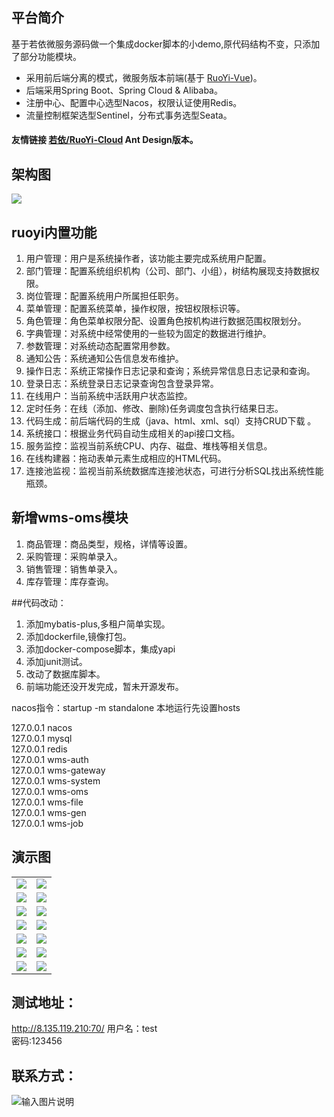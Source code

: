 ## 平台简介

基于若依微服务源码做一个集成docker脚本的小demo,原代码结构不变，只添加了部分功能模块。

* 采用前后端分离的模式，微服务版本前端(基于 [RuoYi-Vue](https://gitee.com/y_project/RuoYi-Vue))。
* 后端采用Spring Boot、Spring Cloud & Alibaba。
* 注册中心、配置中心选型Nacos，权限认证使用Redis。
* 流量控制框架选型Sentinel，分布式事务选型Seata。


#### 友情链接 [若依/RuoYi-Cloud](https://gitee.com/zhangmrit/ruoyi-cloud) Ant Design版本。


## 架构图

<img src="https://oscimg.oschina.net/oscnet/up-82e9722ecb846786405a904bafcf19f73f3.png"/>

## ruoyi内置功能

1.  用户管理：用户是系统操作者，该功能主要完成系统用户配置。
2.  部门管理：配置系统组织机构（公司、部门、小组），树结构展现支持数据权限。
3.  岗位管理：配置系统用户所属担任职务。
4.  菜单管理：配置系统菜单，操作权限，按钮权限标识等。
5.  角色管理：角色菜单权限分配、设置角色按机构进行数据范围权限划分。
6.  字典管理：对系统中经常使用的一些较为固定的数据进行维护。
7.  参数管理：对系统动态配置常用参数。
8.  通知公告：系统通知公告信息发布维护。
9.  操作日志：系统正常操作日志记录和查询；系统异常信息日志记录和查询。
10. 登录日志：系统登录日志记录查询包含登录异常。
11. 在线用户：当前系统中活跃用户状态监控。
12. 定时任务：在线（添加、修改、删除)任务调度包含执行结果日志。
13. 代码生成：前后端代码的生成（java、html、xml、sql）支持CRUD下载 。
14. 系统接口：根据业务代码自动生成相关的api接口文档。
15. 服务监控：监视当前系统CPU、内存、磁盘、堆栈等相关信息。
16. 在线构建器：拖动表单元素生成相应的HTML代码。
17. 连接池监视：监视当前系统数据库连接池状态，可进行分析SQL找出系统性能瓶颈。

## 新增wms-oms模块

1.  商品管理：商品类型，规格，详情等设置。
2.  采购管理：采购单录入。
3.  销售管理：销售单录入。
4.  库存管理：库存查询。


##代码改动：
1.  添加mybatis-plus,多租户简单实现。
2.  添加dockerfile,镜像打包。
3.  添加docker-compose脚本，集成yapi
4.  添加junit测试。
5.  改动了数据库脚本。
6.  前端功能还没开发完成，暂未开源发布。

nacos指令：startup  -m standalone 
本地运行先设置hosts

127.0.0.1   nacos<br>
127.0.0.1   mysql<br>
127.0.0.1   redis<br>
127.0.0.1   wms-auth<br>
127.0.0.1   wms-gateway<br>
127.0.0.1   wms-system<br>
127.0.0.1   wms-oms<br>
127.0.0.1   wms-file<br>
127.0.0.1   wms-gen<br>
127.0.0.1   wms-job<br>

## 演示图

<table>
    <tr>
        <td><img src="https://images.gitee.com/uploads/images/2021/0530/082529_01488c76_9060750.png"/></td>
        <td><img src="https://images.gitee.com/uploads/images/2021/0530/082724_2cfc86d1_9060750.png"/></td>
    </tr>
    <tr>
        <td><img src="https://images.gitee.com/uploads/images/2021/0530/082826_f3ac5383_9060750.png"/></td>
        <td><img src="https://images.gitee.com/uploads/images/2021/0530/082928_3d86bb01_9060750.png"/></td>
    </tr>
    <tr>
        <td><img src="https://images.gitee.com/uploads/images/2021/0530/083055_e237ebfb_9060750.png"/></td>
        <td><img src="https://images.gitee.com/uploads/images/2021/0530/083134_b8ab0184_9060750.png"/></td>
    </tr>
	<tr>
        <td><img src="https://images.gitee.com/uploads/images/2021/0530/083218_104e17ab_9060750.png"/></td>
        <td><img src="https://images.gitee.com/uploads/images/2021/0530/083253_7eba203b_9060750.png"/></td>
    </tr>	 
    <tr>
        <td><img src="https://images.gitee.com/uploads/images/2021/0530/083352_5489594d_9060750.png"/></td>
        <td><img src="https://images.gitee.com/uploads/images/2021/0530/083431_c1d75e55_9060750.png"/></td>
    </tr>
	<tr>
        <td><img src="https://images.gitee.com/uploads/images/2021/0530/083524_ac35d5cc_9060750.png"/></td>
        <td><img src="https://images.gitee.com/uploads/images/2021/0530/083635_d4693b81_9060750.png"/></td>
    </tr>
	<tr>
        <td><img src="https://images.gitee.com/uploads/images/2021/0530/083728_bcb6250b_9060750.png"/></td>
        <td><img src="https://images.gitee.com/uploads/images/2021/0530/083830_ae25cef1_9060750.png"/></td>
    </tr>
</table>

## 测试地址：
http://8.135.119.210:70/
用户名：test<br>
密码:123456
## 联系方式：
![输入图片说明](https://images.gitee.com/uploads/images/2021/0530/085933_54db39b6_9060750.jpeg "微信图片_20210530085923.jpg")